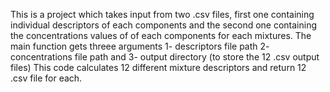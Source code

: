 
This is a project which takes input from two .csv files, first one containing individual descriptors of each components and the second one containing the concentrations values of of each components for each mixtures.
The main function gets threee arguments  1- descriptors file path 2- concentrations file path and 3- output directory (to store the 12 .csv output files)
This code calculates 12 different mixture descriptors and return 12 .csv file for each. 